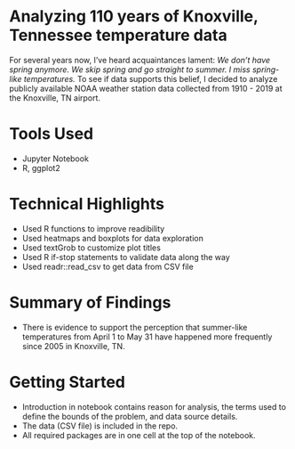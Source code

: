 # Analyzing 110 years of Knoxville, Tennessee temperature data

For several years now, I’ve heard acquaintances lament: <i>We don’t have spring anymore.  We skip spring and go straight to summer.  I miss spring-like temperatures.</i>  To see if data supports this belief, I decided to analyze publicly available NOAA weather station data collected from 1910 - 2019 at the Knoxville, TN airport.

# Tools Used
* Jupyter Notebook
* R, ggplot2

# Technical Highlights
* Used R functions to improve readibility
* Used heatmaps and boxplots for data exploration
* Used textGrob to customize plot titles
* Used R if-stop statements to validate data along the way
* Used readr::read_csv to get data from CSV file

# Summary of Findings
* There is evidence to support the perception that summer-like temperatures from April 1 to May 31 have happened more frequently since 2005 in Knoxville, TN. 

# Getting Started
* Introduction in notebook contains reason for analysis, the terms used to define the bounds of the problem, and data source details.
* The data (CSV file) is included in the repo.
* All required packages are in one cell at the top of the notebook.

 
